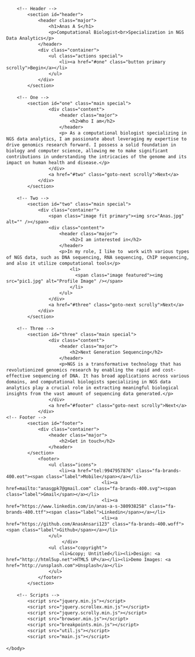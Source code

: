<!DOCTYPE HTML>
<!--
	Highlights by HTML5 UP
	html5up.net | @ajlkn
	Free for personal and commercial use under the CCA 3.0 license (html5up.net/license)
-->
<html>
	<head>
		<title>Anas A S</title>
		<meta charset="utf-8" />
		<meta name="viewport" content="width=device-width, initial-scale=1, user-scalable=no" />
		<link rel="stylesheet" href="main.css" />
	</head>
	<body class="is-preload">

		<!-- Header -->
			<section id="header">
				<header class="major">
					<h1>Anas A S</h1>
					<p>Computational Biologist<br>Specialization in NGS Data Analytics</p>
				</header>
				<div class="container">
					<ul class="actions special">
						<li><a href="#one" class="button primary scrolly">Begin</a></li>
					</ul>
				</div>
			</section>

		<!-- One -->
			<section id="one" class="main special">
					<div class="content">
						<header class="major">
							<h2>Who I am</h2>
						</header>
						<p> As a computational biologist specializing in NGS data analytics, I am passionate about leveraging my expertise to drive genomics research forward. I possess a solid foundation in biology and computer science, allowing me to make significant contributions in understanding the intricacies of the genome and its impact on human health and disease.</p>
					</div>
					<a href="#two" class="goto-next scrolly">Next</a>
				</div>
			</section>

		<!-- Two -->
			<section id="two" class="main special">
				<div class="container">
					<span class="image fit primary"><img src="Anas.jpg" alt="" /></span>
					<div class="content">
						<header class="major">
							<h2>I am interested in</h2>
						</header>
						<p>In my role, I like to  work with various types of NGS data, such as DNA sequencing, RNA sequencing, ChIP sequencing, and also it utilize computational tools</p>
							<li>
							  <span class="image featured"><img src="pic1.jpg" alt="Profile Image" /></span>
							</li>
						</ul>
					</div>
					<a href="#three" class="goto-next scrolly">Next</a>
				</div>
			</section>

		<!-- Three -->
			<section id="three" class="main special">
					<div class="content">
						<header class="major">
							<h2>Next Generation Sequencing</h2>
						</header>
						<p>NGS is a transformative technology that has revolutionized genomics research by enabling the rapid and cost-effective sequencing of DNA. It has broad applications across various domains, and computational biologists specializing in NGS data analytics play a crucial role in extracting meaningful biological insights from the vast amount of sequencing data generated.</p>
					</div>
					<a href="#footer" class="goto-next scrolly">Next</a>
				</div>
    <!-- Footer -->
			<section id="footer">
				<div class="container">
					<header class="major">
						<h2>Get in touch</h2>
					</header>
			</section>
				<footer>
					<ul class="icons">
						<li><a href="tel:9947957876" class="fa-brands-400.eot"><span class="label">Mobile</span></a></li>
										<li><a href=mailto:"anasgpk7@gmail.com" class="fa-brands-400.svg"><span class="label">Gmail</span></a></li>
										<li><a href="https://www.linkedin.com/in/anas-a-s-380938258" class="fa-brands-400.ttf"><span class="label">Linkedin</span></a></li>
										<li><a href="https://github.com/AnasAnsari123" class="fa-brands-400.woff"><span class="label">Github</span></a></li>
					</ul>
               			 </div>
					<ul class="copyright">
						<li>&copy; Untitled</li><li>Design: <a href="http://html5up.net">HTML5 UP</a></li><li>Demo Images: <a href="http://unsplash.com">Unsplash</a></li>
					</ul>
				</footer>
			</section>

		<!-- Scripts -->
			<script src="jquery.min.js"></script>
			<script src="jquery.scrollex.min.js"></script>
			<script src="jquery.scrolly.min.js"></script>
			<script src="browser.min.js"></script>
			<script src="breakpoints.min.js"></script>
			<script src="util.js"></script>
			<script src="main.js"></script>

	</body>
</html>
